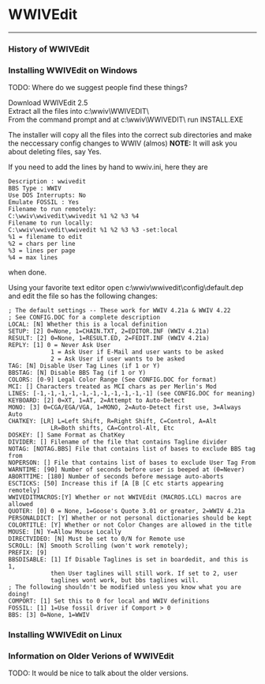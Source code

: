 # WWIVEdit
***

### History of WWIVEdit



### Installing WWIVEdit on Windows

TODO: Where do we suggest people find these things?

Download WWIVEdit 2.5  
Extract all the files into c:\wwiv\WWIVEDIT\  
From the command prompt and at c:\wwiv\WWIVEDIT\ run INSTALL.EXE

The installer will copy all the files into the correct sub directories
and make the neccessary config changes to WWIV (almos) **NOTE:** It will 
ask you about deleting files, say Yes.

If you need to add the lines by hand to wwiv.ini, here they are

    Description : wwivedit 
    BBS Type : WWIV 
    Use DOS Interrupts: No 
    Emulate FOSSIL : Yes 
    Filename to run remotely: 
    C:\wwiv\wwivedit\wwivedit %1 %2 %3 %4 
    Filename to run locally: 
    C:\wwiv\wwivedit\wwivedit %1 %2 %3 %3 -set:local 
    %1 = filename to edit 
    %2 = chars per line 
    %3 = lines per page 
    %4 = max lines 

<ESC> when done.

Using your favorite text editor open c:\wwiv\wwivedit\config\default.dep and 
edit the file so has the following changes:

    ; The default settings -- These work for WWIV 4.21a & WWIV 4.22
    ; See CONFIG.DOC for a complete description
    LOCAL: [N] Whether this is a local definition
    SETUP: [2] 0=None, 1=CHAIN.TXT, 2=EDITOR.INF (WWIV 4.21a)
    RESULT: [2] 0=None, 1=RESULT.ED, 2=FEDIT.INF (WWIV 4.21a)
    REPLY: [1] 0 = Never Ask User
                1 = Ask User if E-Mail and user wants to be asked
                2 = Ask User if user wants to be asked
    TAG: [N] Disable User Tag Lines (if 1 or Y)
    BBSTAG: [N] Disable BBS Tag (if 1 or Y)
    COLORS: [0-9] Legal Color Range (See CONFIG.DOC for format)
    MCI: [] Characters treated as MCI chars as per Merlin's Mod
    LINES: [-1,-1,-1,-1,-1,-1,-1,-1,-1,-1,-1] (see CONFIG.DOC for meaning)
    KEYBOARD: [2] 0=XT, 1=AT, 2=Attempt to Auto-Detect
    MONO: [3] 0=CGA/EGA/VGA, 1=MONO, 2=Auto-Detect first use, 3=Always Auto
    CHATKEY: [LR] L=Left Shift, R=Right Shift, C=Control, A=Alt
                LR=Both shifts, CA=Control-Alt, Etc
    DOSKEY: [] Same Format as ChatKey
    DIVIDER: [] Filename of the file that contains Tagline divider
    NOTAG: [NOTAG.BBS] File that contains list of bases to exclude BBS tag from
    NOPERSON: [] File that contains list of bases to exclude User Tag From
    WARNTIME: [90] Number of seconds before user is beeped at (0=Never)
    ABORTTIME: [180] Number of seconds before message auto-aborts
    ESCTICKS: [50] Increase this if [A [B [C etc starts appearing remotely]
    WWIVEDITMACROS:[Y] Whether or not WWIVEdit (MACROS.LCL) macros are allowed
    QUOTER: [0] 0 = None, 1=Goose's Quote 3.01 or greater, 2=WWIV 4.21a
    PERSONALDICT: [Y] Whether or not personal dictionaries should be kept
    COLORTITLE: [Y] Whether or not Color Changes are allowed in the title
    MOUSE: [N] Y=Allow Mouse Locally
    DIRECTVIDEO: [N] Must be set to 0/N for Remote use
    SCROLL: [N] Smooth Scrolling (won't work remotely);
    PREFIX: [9]
    BBSDISABLE: [1] If Disable Taglines is set in boardedit, and this is 1,
                then User taglines will still work. If set to 2, user
                taglines wont work, but bbs taglines will.
    ; The following shouldn't be modified unless you know what you are doing!
    COMPORT: [1] Set this to 0 for local and WWIV definitions
    FOSSIL: [1] 1=Use fossil driver if Comport > 0
    BBS: [3] 0=None, 1=WWIV

### Installing WWIVEdit on Linux

### Information on Older Verions of WWIVEdit

TODO: It would be nice to talk about the older versions.
